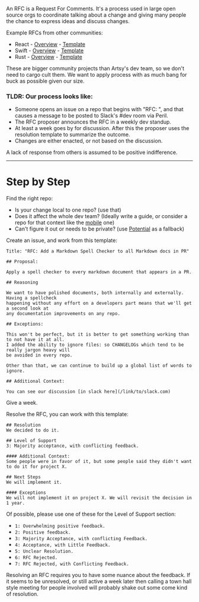 An RFC is a Request For Comments. It's a process used in large open source orgs to coordinate talking about a change
and giving many people the chance to express ideas and discuss changes.

Example RFCs from other communities:

* React - [Overview](https://github.com/reactjs/rfcs/blob/master/README.md) -
  [Template](https://github.com/reactjs/rfcs/blob/master/0000-template.md)
* Swift - [Overview](https://github.com/apple/swift-evolution/blob/master/process.md#how-to-propose-a-change) -
  [Template](https://github.com/apple/swift-evolution/blob/master/0000-template.md)
* Rust - [Overview](https://github.com/rust-lang/rfcs#rust-rfcs) -
  [Template](https://github.com/rust-lang/rfcs/blob/master/0000-template.md)

These are bigger community projects than Artsy's dev team, so we don't need to cargo cult them. We want to apply
process with as much bang for buck as possible given our size.

### TLDR: Our process looks like:

* Someone opens an issue on a repo that begins with "RFC: ", and that causes a message to be posted to Slack's #dev
  room via Peril.
* The RFC proposer announces the RFC in a weekly dev standup.
* At least a week goes by for discussion. After this the proposer uses the resolution template to summarize the
  outcome.
* Changes are either enacted, or not based on the discussion.

A lack of response from others is assumed to be positive indifference.

---

# Step by Step

Find the right repo:

* Is your change local to one repo? (use that)
* Does it affect the whole dev team? (Ideally write a guide, or consider a repo for that context like the [mobile][]
  one)
* Can't figure it out or needs to be private? (use [Potential][] as a fallback)

Create an issue, and work from this template:

    Title: "RFC: Add a Markdown Spell Checker to all Markdown docs in PR"

    ## Proposal:

    Apply a spell checker to every markdown document that appears in a PR.

    ## Reasoning

    We want to have polished documents, both internally and externally. Having a spellcheck
    happening without any effort on a developers part means that we'll get a second look at
    any documentation improvements on any repo.

    ## Exceptions:

    This won't be perfect, but it is better to get something working than to not have it at all.
    I added the ability to ignore files: so CHANGELOGs which tend to be really jargon heavy will
    be avoided in every repo.

    Other than that, we can continue to build up a global list of words to ignore.

    ## Additional Context:

    You can see our discussion [in slack here](/link/to/slack.com)

Give a week.

Resolve the RFC, you can work with this template:

    ## Resolution
    We decided to do it.

    ## Level of Support
    3: Majority acceptance, with conflicting feedback.

    #### Additional Context:
    Some people were in favor of it, but some people said they didn't want to do it for project X.

    ## Next Steps
    We will implement it.

    #### Exceptions
    We will not implement it on project X. We will revisit the decision in 1 year.

Of possible, please use one of these for the Level of Support section:

* `1: Overwhelming positive feedback.`
* `2: Positive feedback.`
* `3: Majority Acceptance, with conflicting Feedback.`
* `4: Acceptance, with Little Feedback.`
* `5: Unclear Resolution.`
* `6: RFC Rejected.`
* `7: RFC Rejected, with Conflicting Feedback.`

Resolving an RFC requires you to have some nuance about the feedback. If it seems to be unresolved, or still active
a week later then calling a town hall style meeting for people involved will probably shake out some come kind of
resolution.

[potential]: https://github.com/artsy/potential/
[mobile]: https://github.com/artsy/mobile
